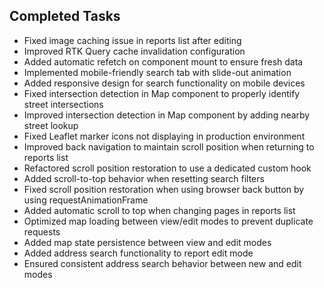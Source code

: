 ## Completed Tasks

- Fixed image caching issue in reports list after editing
- Improved RTK Query cache invalidation configuration
- Added automatic refetch on component mount to ensure fresh data
- Implemented mobile-friendly search tab with slide-out animation
- Added responsive design for search functionality on mobile devices
- Fixed intersection detection in Map component to properly identify street intersections
- Improved intersection detection in Map component by adding nearby street lookup
- Fixed Leaflet marker icons not displaying in production environment
- Improved back navigation to maintain scroll position when returning to reports list
- Refactored scroll position restoration to use a dedicated custom hook
- Added scroll-to-top behavior when resetting search filters
- Fixed scroll position restoration when using browser back button by using requestAnimationFrame
- Added automatic scroll to top when changing pages in reports list
- Optimized map loading between view/edit modes to prevent duplicate requests
- Added map state persistence between view and edit modes
- Added address search functionality to report edit mode
- Ensured consistent address search behavior between new and edit modes
